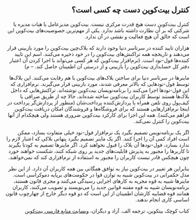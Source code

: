 <div dir="rtl">
    <br/>
    <h2 id="2">کنترل بیت‌کوین دست چه کسی است؟</h2>
    <p>کنترل بیت‌کوین دست هیچ قدرت مرکزی نیست. بیت‌کوین مدیرعامل یا هیات مدیره یا شرکتی که بر آن نظارت داشته باشد ندارد. یکی از مهم‌ترین خصوصیت‌های بیت‌کوین این است که خالق آن هیچ فعالیت و نقشی در آن ندارد.</p>
    <p>هزاران تایید کننده در سرتاسر دنیا وجود دارند که بلاک‌چین بیت‌کوین را مورد بازبینی قرار می‌دهند و  تاریخچه همه تراکنش‌های بیت‌کوین را در خود ذخیره می‌کنند. اسم این تایید کننده‌ها فول-نود است. (نرم‌افزار بیت‌کوین که  هر کسی می‌تواند با اجرا کردن آن اعتبار دفتر کل حسابداری بیت‌کوین را بازبینی و از درستی آن اطمینان حاصل کند. – م)</p>
    <p>ماینرها در سرتاسر دنیا برای ساختن بلاک‌های بیت‌کوین با هم رقابت می‌کنند. این بلاک‌ها توسط فول-نودهایی که بالاتر معرفی شدند، مورد بازبینی قرار می‌گیرند. نرم‌افزاری که این فول-نودها اجرا می‌کنند را برنامه‌نویسان بیت‌کوین نوشته‌اند. تراکنش‌هایی که داخل بلاک‌ها هستند توسط کاربران بیت‌کوین ساخته شده‌اند، حالا چه از طریق صرافی یا کیف‌پول روی تلفن همراه یا پردازش‌کننده پرداخت‌شان (منظور از پردازش‌گر پرداخت در اینجا نرم‌افزارهایی هستند که برای فروشگاه‌ها و فروشندگان امکان دریافت بیت‌کوین فراهم می‌کنند). همه این اجزا برای کارکرد بیت‌کوین ضروری هستند ولی هیچکدام از آنها بیت‌کوین را کنترل نمی‌کند.</p>
    <p>اگر یک برنامه‌نویس تصمیم بگیرد یک نرم‌افزار فول-نود خیلی متفاوت بسازد، ممکن است افراد کمی آن را اجرا کنند. اگر یک ماینر تصمیم بگیرد پنهانی بلاکی که اعتبار لازم را ندارد بسازد، فول-نودها آن بلاک را  قبول نخواهند کرد. اگر ماینرها تصمیم به کودتا بگیرند تا کاربرها را مجبور به پذیرش قابلیت‌های جدید بر روی شبکه کنند، شکست خواهند خورد چون هیچکس قادر نیست کاربران را مجبور به استفاده از نرم‌افزاری کند که نمی‌خواهند.</p>
    <p>بنابراین هر تغییر در بیت‌کوین نیاز به توافق همگانی بین همه کاربران آن دارد. از این نظر مدل حکمرانی در بیت‌کوین شبیه به توازن قوا در حکومت‌های برپایه دموکراسی است. ماینرها شبیه به قوه مجریه به کارهای اجرایی رسیدگی می‌کنند و مجری قانون هستند، برنامه‌نویسان شبیه به قوه مقننه قوانین جدید را می‌نویسند و تصویب می‌کنند، کاربران همانند قوه قضاییه کارشان اطمینان از این است که دو قوه دیگر خارج از چهارچوب قانون اساسی کاری انجام ندهند.</p>
    <p>کتاب کوچک بیتکوین، ترجمه الف. آزاد و دیگران، <a href="https://bitcoind.me">وبسایت منابع فارسی بیت‌کوین</a></p>
</div>